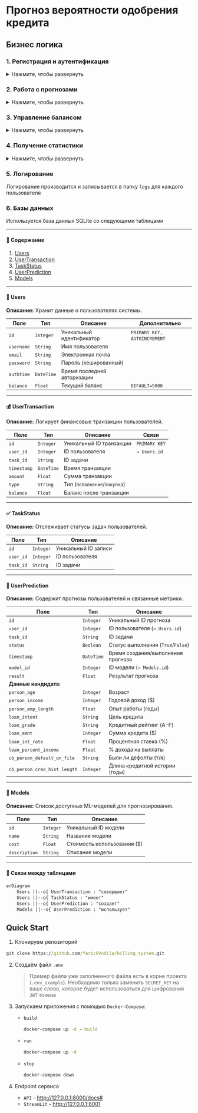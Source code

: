 # Прогноз вероятности одобрения кредита

## Бизнес логика

###  1. Регистрация и аутентификация
<details>
  <summary>Нажмите, чтобы развернуть</summary>

1. Пользователь вначале попадает на начальную страницу

<img src="img/main_site.png" alt="Начальная страница" style="width:50%; height:auto;">

2. Пользователь регистрируется и вводит `username`, `password`, `email`. `username` должен быть уникальным

<img src="img/Register.png" alt="Регистрация" style="width:50%; height:auto;">

3. Пароль хранится в хешированном виде (`bcrypt`)

4. Пользователь авторизуется после регистрации
    - При успешном входе генерируется `JWT-токен` с ограниченным временем жизни а также появляются защищённые `роуты` меню для пользователя


|   |  | 
|:-------|:-------|
| <img src="img/login.png" alt="авторизация" style="width:50%; height:auto;"> | <img src="img/safty_routes.png" alt="защищённые роуты" >  | 

</details>

### 2. Работа с прогнозами

<details>
  <summary>Нажмите, чтобы развернуть</summary>
1. Пользователь выбирает одну из модель:
    - `Logistic Regression`
    - `Random Forest`
    - `CatBoost`

<img src="img/models.png" alt="Выбор модели" style="width:50%; height:auto;">

2. Пользователь вводит данные: 
    * `person_age`: возраст кандидата.
    * `person_income`: сколько денег кандидат зарабатывает в год.
    * `person_emp_length`: сколько лет работает кандидат.
    * `loan_intent`: причина, по которой кандидату нужен кредит.
    * `loan_grade`: оценка, показывающая, насколько кандидат надежен в погашении кредитов.
    * `loan_amnt`: сумма денег, которую кандидат хочет занять.
    * `loan_int_rate`: процентная ставка, взимаемая по кредиту.
    * `loan_percent_income`: какой процент дохода кандидата пойдет на выплаты по кредиту.
    * `cb_person_default_on_file`: показывает, были ли просрочки по кредиту у кандидата.
    * `cb_person_cred_hist_length`: Как долго у кандидата была кредитная история 

<img src="img/data_form.png" alt="Форма для данных" style="width:50%; height:auto;">

3. Система проверяет достаточность средств на балансе
4. При успешной проверке:
    - Списывается стоимость прогноза
    - Создается транзакция
    - Задача отправляется в `Celery`
    - Создается запись в `UserPrediction`

5. Фоновая задача `monitor_task` периодически проверяет статус выполнения и обновляет результаты
</details>


### 3. Управление балансом
<details>
  <summary>Нажмите, чтобы развернуть</summary>

1. Пользователь может пополнять баланс

<img src="img/replenish_balance.png" alt="Пополнение баланса" style="width:50%; height:auto;">

2. Каждое пополнение фиксируется в транзакциях

<img src="img/trans_history.png" alt="История транзакций" style="width:50%; height:auto;">

3. При использовании моделей баланс автоматически уменьшается
</details>

### 4. Получение статистики

<details>
  <summary>Нажмите, чтобы развернуть</summary>

1. Пользователь может просматривать:
    - Описание доступных моделей
    - Историю своих прогнозов
    - Историю транзакций (пополнений или расходов)

<img src="img/history_predict.png" alt="История прогноза" style="width:50%; height:auto;">
</details>

### 5. Логирование

Логирование производится и записывается в папку `logs` для каждого пользователя


### 6. Базы данных

Используется база данных SQLite со следующими таблицами

---

#### 📌 **Содержание**  
1. [Users](#-users)  
2. [UserTransaction](#-usertransaction)  
3. [TaskStatus](#-taskstatus)  
4. [UserPrediction](#-userprediction)  
5. [Models](#-models)  

---

#### 👥 **Users**  
**Описание:** Хранит данные о пользователях системы.  

| Поле          | Тип         | Описание                          | Дополнительно               |
|---------------|-------------|-----------------------------------|-----------------------------|
| `id`          | `Integer`   | Уникальный идентификатор          | `PRIMARY KEY, AUTOINCREMENT`|
| `username`    | `String`    | Имя пользователя                  |                             |
| `email`       | `String`    | Электронная почта                 |                             |
| `password`    | `String`    | Пароль (хешированный)             |                             |
| `authtime`    | `DateTime`  | Время последней авторизации       |                             |
| `balance`     | `Float`     | Текущий баланс                    | `DEFAULT=5000`              |

---

#### 💰 **UserTransaction**  
**Описание:** Логирует финансовые транзакции пользователей.  

| Поле          | Тип         | Описание                          | Связи                  |
|---------------|-------------|-----------------------------------|------------------------|
| `id`          | `Integer`   | Уникальный ID транзакции          | `PRIMARY KEY`          |
| `user_id`     | `Integer`   | ID пользователя                   | `→ Users.id`           |
| `task_id`     | `String`    | ID задачи                         |                        |
| `timestamp`   | `DateTime`  | Время транзакции                  |                        |
| `amount`      | `Float`     | Сумма транзакции                  |                        |
| `type`        | `String`    | Тип (`пополнение`/`покупка`)      |                        |
| `balance`     | `Float`     | Баланс после транзакции           |                        |

---

#### ✅ **TaskStatus**  
**Описание:** Отслеживает статусы задач пользователей.  

| Поле          | Тип         | Описание                          |  
|---------------|-------------|-----------------------------------|  
| `id`          | `Integer`   | Уникальный ID записи              |  
| `user_id`     | `Integer`   | ID пользователя                   |  
| `task_id`     | `String`    | ID задачи                         |  

---

#### 🔮 **UserPrediction**  
**Описание:** Содержит прогнозы пользователей и связанные метрики.  

| Поле                          | Тип         | Описание                                                                 |  
|-------------------------------|-------------|--------------------------------------------------------------------------|  
| `id`                          | `Integer`   | Уникальный ID прогноза                                                  |  
| `user_id`                     | `Integer`   | ID пользователя (`→ Users.id`)                                           |  
| `task_id`                     | `String`    | ID задачи                                                                |  
| `status`                      | `Boolean`   | Статус выполнения (`True`/`False`)                                       |  
| `timestamp`                   | `DateTime`  | Время создания/выполнения прогноза                                       |  
| `model_id`                    | `Integer`   | ID модели (`→ Models.id`)                                                |  
| `result`                      | `Float`     | Результат прогноза                                                       |  
| **Данные кандидата:**         |             |                                                                          |  
| `person_age`                  | `Integer`   | Возраст                                                                  |  
| `person_income`               | `Integer`   | Годовой доход ($)                                                        |  
| `person_emp_length`           | `Float`     | Опыт работы (годы)                                                       |  
| `loan_intent`                 | `String`    | Цель кредита                                                             |  
| `loan_grade`                  | `String`    | Кредитный рейтинг (A-F)                                                  |  
| `loan_amnt`                   | `Integer`   | Сумма кредита ($)                                                        |  
| `loan_int_rate`               | `Float`     | Процентная ставка (%)                                                    |  
| `loan_percent_income`         | `Float`     | % дохода на выплаты                                                      |  
| `cb_person_default_on_file`   | `String`    | Были ли дефолты (`Y`/`N`)                                                |  
| `cb_person_cred_hist_length`  | `Integer`   | Длина кредитной истории (годы)                                           |  

---

#### 🤖 **Models**  
**Описание:** Список доступных ML-моделей для прогнозирования.  

| Поле           | Тип        | Описание                          |  
|----------------|------------|-----------------------------------|  
| `id`           | `Integer`  | Уникальный ID модели              |  
| `name`         | `String`   | Название модели                   |  
| `cost`         | `Float`    | Стоимость использования ($)       |  
| `description`  | `String`   | Описание модели                   |  

---

#### 🔗 **Связи между таблицами**  
```mermaid
erDiagram
    Users ||--o{ UserTransaction : "совершает"
    Users ||--o{ TaskStatus : "имеет"
    Users ||--o{ UserPrediction : "создает"
    Models ||--o{ UserPrediction : "использует"
```


## Quick Start

1. Клонируем репозиторий
```cmd
git clone https://github.com/YarickVodila/billing_system.git
```

2. Создаём файл `.env`
    > Пример файла уже заполненного файла есть в корне проекта (`.env_example`). Необходимо только заменить `SECRET_KEY` на ваше слово, которое будет использоваться для шифрования `JWT` токена


3. Запускаем приложения с помощью `Docker-Compose`:

    - `build`
        ```cmd
        docker-compose up -d --build
        ```
    - `run`
        ```cmd
        docker-compose up -d
        ```
    - `stop`
        ```cmd
        docker-compose down
        ```

4. Endpoint сервиса
    - `API` - http://127.0.0.1:8000/docs#
    - `StreamLit` - http://127.0.0.1:8001